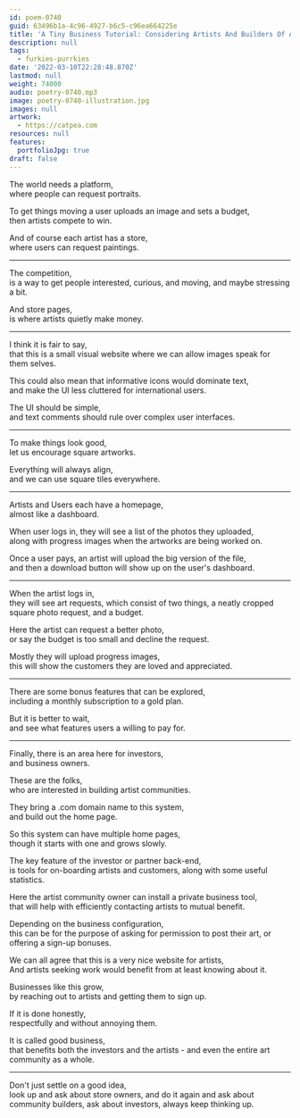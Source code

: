 ```yaml
---
id: poem-0740
guid: 63496b1a-4c96-4927-b6c5-c96ea664225e
title: 'A Tiny Business Tutorial: Considering Artists And Builders Of Art Communities'
description: null
tags:
  - furkies-purrkies
date: '2022-03-10T22:28:48.870Z'
lastmod: null
weight: 74000
audio: poetry-0740.mp3
image: poetry-0740-illustration.jpg
images: null
artwork:
  - https://catpea.com
resources: null
features:
  portfolioJpg: true
draft: false
---
```


The world needs a platform,\
where people can request portraits.

To get things moving a user uploads an image and sets a budget,\
then artists compete to win.

And of course each artist has a store,\
where users can request paintings.

---

The competition,\
is a way to get people interested, curious, and moving, and maybe stressing a bit.

And store pages,\
is where artists quietly make money.

---

I think it is fair to say,\
that this is a small visual website where we can allow images speak for them selves.

This could also mean that informative icons would dominate text,\
and make the UI less cluttered for international users.

The UI should be simple,\
and text comments should rule over complex user interfaces.

---

To make things look good,\
let us encourage square artworks.

Everything will always align,\
and we can use square tiles everywhere.

---

Artists and Users each have a homepage,\
almost like a dashboard.

When user logs in, they will see a list of the photos they uploaded,\
along with progress images when the artworks are being worked on.

Once a user pays, an artist will upload the big version of the file,\
and then a download button will show up on the user's dashboard.

---

When the artist logs in,\
they will see art requests, which consist of two things, a neatly cropped square photo request, and a budget.

Here the artist can request a better photo,\
or say the budget is too small and decline the request.

Mostly they will upload progress images,\
this will show the customers they are loved and appreciated.

---

There are some bonus features that can be explored,\
including a monthly subscription to a gold plan.

But it is better to wait,\
and see what features users a willing to pay for.

---

Finally, there is an area here for investors,\
and business owners.

These are the folks,\
who are interested in building artist communities.

They bring a .com domain name to this system,\
and build out the home page.

So this system can have multiple home pages,\
though it starts with one and grows slowly.

The key feature of the investor or partner back-end,\
is tools for on-boarding artists and customers, along with some useful statistics.

Here the artist community owner can install a private business tool,\
that will help with efficiently contacting artists to mutual benefit.

Depending on the business configuration,\
this can be for the purpose of asking for permission to post their art, or offering a sign-up bonuses.

We can all agree that this is a very nice website for artists,\
And artists seeking work would benefit from at least knowing about it.

Businesses like this grow,\
by reaching out to artists and getting them to sign up.

If it is done honestly,\
respectfully and without annoying them.

It is called good business,\
that benefits both the investors and the artists - and even the entire art community as a whole.

---

Don't just settle on a good idea,\
look up and ask about store owners, and do it again and ask about community builders, ask about investors, always keep thinking up.

